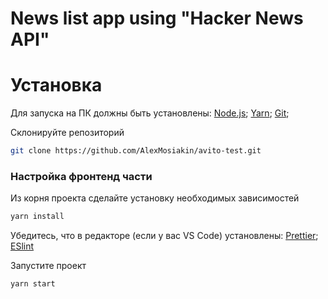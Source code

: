 # News list app using "Hacker News API"
# Установка

Для запуска на ПК должны быть установлены:
[Node.js](https://nodejs.org/);
[Yarn](https://yarnpkg.com/);
[Git](https://git-scm.com/);

Склонируйте репозиторий

```sh
git clone https://github.com/AlexMosiakin/avito-test.git
```

### Настройка фронтенд части

Из корня проекта сделайте установку необходимых зависимостей

```sh
yarn install
```

Убедитесь, что в редакторе (если у вас VS Code) установлены:
[Prettier](https://marketplace.visualstudio.com/items?itemName=esbenp.prettier-vscode);
[ESlint](https://marketplace.visualstudio.com/items?itemName=dbaeumer.vscode-eslint)

Запустите проект

```sh
yarn start
```
